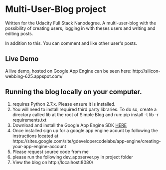 <h1>Multi-User-Blog project</h1>
Written for the Udacity Full Stack Nanodegree.
A multi-user-blog with the possibility of creating users, logging in with theses users and writing and editing posts.

In addition to this. You can comment and like other user's posts.

<h2>Live Demo</h2>
A live demo, hosted on Google App Engine can be seen here: http://silicon-webbing-625.appspot.com/

<h2>Running the blog locally on your computer.</h2>
<ol>
 <li>requires Python 2.7.x. Please ensure it is installed.</li>
 <li>You will need to install required third party libraries. To do so, create a directory called lib at the root of Simple Blog and run: pip install -t lib -r requirements.txt</li>
  <li> Download and install the Google App Engine SDK <a href="https://cloud.google.com/appengine/docs/python/download">HERE</a></li>
  <li>Once installed sign up for a google app engine acount by following the instructions located at https://sites.google.com/site/gdevelopercodelabs/app-engine/creating-your-app-engine-account </li>
  <li> Please request source code from me</li>
  <li> please run the following dev_appserver.py in project folder </li>
  <li> View the blog on http://localhost:8080/</li> 
</ol>
